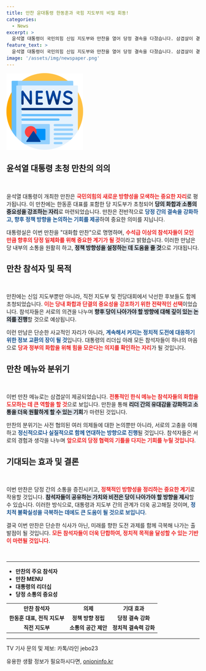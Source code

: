 ```yaml
---
title: 만찬 윤대통령 한동훈과 국힘 지도부의 비밀 회동!
categories:
  - News
excerpt: >
  윤석열 대통령이 국민의힘 신임 지도부와 만찬을 열어 당정 결속을 다졌습니다. 삼겹살이 곁들여진 이날 만찬에서 대화합의 메시지가 강조되었습니다. 과연 어떤 이야기가 오갔을까요?
feature_text: >
  윤석열 대통령이 국민의힘 신임 지도부와 만찬을 열어 당정 결속을 다졌습니다. 삼겹살이 곁들여진 이날 만찬에서 대화합의 메시지가 강조되었습니다. 과연 어떤 이야기가 오갔을까요?
image: '/assets/img/newspaper.png'
---
```


<p><img src="/assets/img/newspaper.png" alt="kimp 속보" /></p>

<h2 data-ke-size="size26">윤석열 대통령 초청 만찬의 의의</h2>

<p data-ke-size="size16">&nbsp;</p>

<p>윤석열 대통령이 개최한 만찬은 <b><span style="color: #ee2323;">국민의힘의 새로운 방향성을 모색하는 중요한 자리</span></b>로 평가됩니다. 이 만찬에는 한동훈 대표를 포함한 당 지도부가 초청되어 <b><span style="background-color: #21538527;">당의 화합과 소통의 중요성을 강조하는 자리</span></b>로 마련되었습니다. 만찬은 전반적으로 <b><span style="color: #1a5490;">당정 간의 결속을 강화하고, 향후 정책 방향을 논의하는 기회를 제공</span></b>하여 중요한 의미를 지닙니다.</p>

<p>대통령실은 이번 만찬을 "대화합 만찬"으로 명명하며, <b><span style="color: #ee2323;">수석급 이상의 참석자들이 모인 만큼 향후의 당정 일체화를 위해 중요한 계기가 될 것</span></b>이라고 밝혔습니다. 이러한 만남은 당 내부의 소통을 원활히 하고, <b><span style="background-color: #21538527;">정책 방향성을 설정하는 데 도움을 줄 것</span></b>으로 기대됩니다.</p>

<h2 data-ke-size="size26">만찬 참석자 및 목적</h2>

<p data-ke-size="size16">&nbsp;</p>

<p>만찬에는 신임 지도부뿐만 아니라, 직전 지도부 및 전당대회에서 낙선한 후보들도 함께 초청되었습니다. <b><span style="color: #ee2323;">이는 당내 화합과 단결의 중요성을 강조하기 위한 전략적인 선택</span></b>이었습니다. 참석자들은 서로의 의견을 나누며 <b><span style="background-color: #21538527;">향후 당이 나아가야 할 방향에 대해 깊이 있는 논의를 진행</span></b>할 것으로 예상됩니다.</p>

<p>이런 만남은 단순한 사교적인 자리가 아니라, <b><span style="color: #1a5490;">계속해서 커지는 정치적 도전에 대응하기 위한 정보 교환의 장이 될 것</span></b>입니다. 대통령의 리더십 아래 모든 참석자들이 하나의 마음으로 <b><span style="color: #ee2323;">당과 정부의 화합을 위해 힘을 모은다는 의지를 확인하는 자리</span></b>가 될 것입니다.</p>

<h2 data-ke-size="size26">만찬 메뉴와 분위기</h2>

<p data-ke-size="size16">&nbsp;</p>

<p>이번 만찬 메뉴로는 삼겹살이 제공되었습니다. <b><span style="color: #ee2323;">전통적인 한식 메뉴는 참석자들의 화합을 도모하는 데 큰 역할을 할 것</span></b>으로 보입니다. 만찬을 통해 <b><span style="background-color: #21538527;">리더 간의 유대감을 강화하고 소통을 더욱 원활하게 할 수 있는 기회</span></b>가 마련된 것입니다.</p>

<p>만찬의 분위기는 사전 협의된 여러 의제들에 대한 논의뿐만 아니라, 서로의 고충을 이해하고 <b><span style="color: #1a5490;">정신적으로나 실질적으로 함께 연대하는 방향으로 진행</span></b>될 것입니다. 참석자들은 서로의 경험과 생각을 나누며 <b><span style="color: #ee2323;">앞으로의 당정 협력의 기틀을 다지는 기회를 누릴 것입니다</span></b>.</p>

<h2 data-ke-size="size26">기대되는 효과 및 결론</h2>

<p data-ke-size="size16">&nbsp;</p>

<p>이번 만찬은 당정 간의 소통을 증진시키고, <b><span style="color: #ee2323;">정책적인 방향성을 정리하는 중요한 계기</span></b>로 작용할 것입니다. <b><span style="background-color: #21538527;">참석자들이 공유하는 가치와 비전은 당이 나아가야 할 방향을 제시</span></b>할 수 있습니다. 이러한 방식으로, 대통령과 지도부 간의 관계가 더욱 공고해질 것이며, <b><span style="color: #1a5490;">정치적 불확실성을 극복하는 데에도 큰 도움이 될 것으로 보입니다</span></b>.</p>

<p>결국 이번 만찬은 단순한 식사가 아닌, 미래를 향한 도전 과제를 함께 극복해 나가는 출발점이 될 것입니다. <b><span style="color: #ee2323;">모든 참석자들이 더욱 단합하여, 정치적 목적을 달성할 수 있는 기반이 마련될 것입니다</span></b>. </p>

<p data-ke-size="size16">&nbsp;</p>

<hr />

<ul>
    <li><b>만찬의 주요 참석자</b></li>
    <li><b>만찬 MENU</b></li>
    <li><b>대통령의 리더십</b></li>
    <li><b>당정 소통의 중요성</b></li>
</ul>

<table style="width: 100%;">
    <tr>
        <td style="text-align: center; height: 17px;"><b>만찬 참석자</b></td>
        <td style="text-align: center; height: 17px;"><b>의제</b></td>
        <td style="text-align: center; height: 17px;"><b>기대 효과</b></td>
    </tr>
    <tr>
        <td style="text-align: center; height: 17px;"><b>한동훈 대표, 전직 지도부</b></td>
        <td style="text-align: center; height: 17px;"><b>정책 방향 정립</b></td>
        <td style="text-align: center; height: 17px;"><b>당정 결속 강화</b></td>
    </tr>
    <tr>
        <td style="text-align: center; height: 17px;"><b>직전 지도부</b></td>
        <td style="text-align: center; height: 17px;"><b>소통의 공간 제안</b></td>
        <td style="text-align: center; height: 17px;"><b>정치적 결속력 강화</b></td>
    </tr>
</table>

<hr>

<p>TV 기사 문의 및 제보: 카톡/라인 jebo23</p>
유용한 생활 정보가 필요하시다면, <a href="https://onioninfo.kr" rel="dofollow">onioninfo.kr</a>


